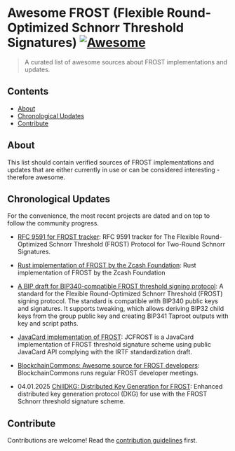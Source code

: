 # Awesome FROST (Flexible Round-Optimized Schnorr Threshold Signatures) [![Awesome](https://awesome.re/badge.svg)](https://awesome.re)

> A curated list of awesome sources about FROST implementations and updates.

## Contents

- [About](#about)
- [Chronological Updates](#Chronological-Updates)
- [Contribute](#contribute)

## About

This list should contain verified sources of FROST implementations and updates that are either currently in use or can be considered interesting - therefore awesome.

## Chronological Updates

For the convenience, the most recent projects are dated and on top to follow the community progress.

- [RFC 9591 for FROST tracker](https://datatracker.ietf.org/doc/rfc9591/): RFC 9591 tracker for The Flexible Round-Optimized Schnorr Threshold (FROST) Protocol for Two-Round Schnorr Signatures.

- [Rust implementation of FROST by the Zcash Foundation](https://github.com/ZcashFoundation/frost): Rust implementation of FROST by the Zcash Foundation

- [A BIP draft for BIP340-compatible FROST threshold signing protocol](https://github.com/siv2r/bip-frost-signing): A standard for the Flexible Round-Optimized Schnorr Threshold (FROST) signing protocol. The standard is compatible with BIP340 public keys and signatures. It supports tweaking, which allows deriving BIP32 child keys from the group public key and creating BIP341 Taproot outputs with key and script paths.

- [JavaCard implementation of FROST](https://github.com/crocs-muni/JCFROST): JCFROST is a JavaCard implementation of FROST threshold signature scheme using public JavaCard API complying with the IRTF standardization draft.

- [BlockchainCommons: Awesome source for FROST developers](https://developer.blockchaincommons.com/frost/): BlockchainCommons runs regular FROST developer meetings.

- 04.01.2025 [ChillDKG: Distributed Key Generation for FROST](https://github.com/BlockstreamResearch/bip-frost-dkg): Enhanced distributed key generation protocol (DKG) for use with the FROST Schnorr threshold signature scheme.

## Contribute

Contributions are welcome! Read the [contribution guidelines](contributing.md) first.
